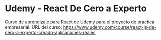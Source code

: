 # Udemy - React De Cero a Experto 
 Curso de aprendizaje para React de Udemy para el proyecto de practica empresarial.  URL del curso: https://www.udemy.com/course/react-js-de-cero-a-experto-creado-aplicaciones-reales

